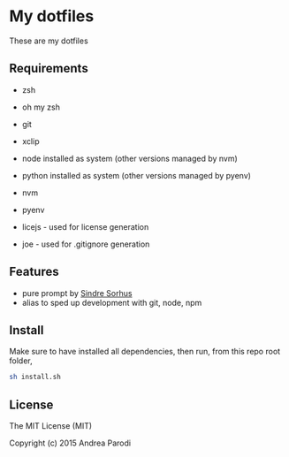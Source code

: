 # My dotfiles

These are my dotfiles

## Requirements

* zsh
* oh my zsh
* git 
* xclip
* node installed as system (other versions managed by nvm)
* python installed as system (other versions managed by pyenv)

* nvm 
* pyenv

* licejs - used for license generation
* joe - used for .gitignore generation

## Features

* pure prompt by [Sindre Sorhus](https://github.com/sindresorhus)
* alias to sped up development with git, node, npm

## Install

Make sure to have installed all dependencies,
then run, from this repo root folder,

```bash
sh install.sh
```

## License

The MIT License (MIT)

Copyright (c) 2015 Andrea Parodi
